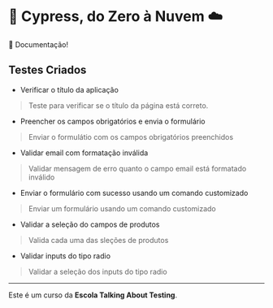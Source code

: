 # 🌲 Cypress, do Zero à Nuvem ☁️

👋 Documentação!

## Testes Criados

- Verificar o título da aplicação
> Teste para verificar se o título da página está correto.
- Preencher os campos obrigatórios e envia o formulário
> Enviar o formulátio com os campos obrigatórios preenchidos
- Validar email com formatação inválida
> Validar mensagem de erro quanto o campo email está formatado inválido
- Enviar o formulário com sucesso usando um comando customizado
> Enviar um formulário usando um comando customizado
- Validar a seleção do campos de produtos
> Valida cada uma das sleções de produtos
- Validar inputs do tipo radio
> Validar a seleção dos inputs do tipo radio
___

Este é um curso da **Escola Talking About Testing**.
